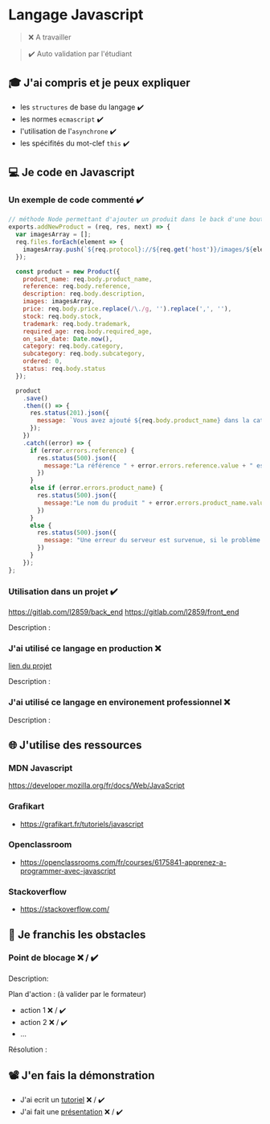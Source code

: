 # Langage Javascript

> ❌ A travailler

> ✔️ Auto validation par l'étudiant

## 🎓 J'ai compris et je peux expliquer

- les `structures` de base du langage  ✔️
- les normes `ecmascript` ✔️
- l'utilisation de l'`asynchrone`  ✔️
- les spécifités du mot-clef `this` ✔️

## 💻 Je code en Javascript

### Un exemple de code commenté  ✔️

```javascript
// méthode Node permettant d'ajouter un produit dans le back d'une boutique d'e-commerce
exports.addNewProduct = (req, res, next) => { 
  var imagesArray = [];
  req.files.forEach(element => {
    imagesArray.push(`${req.protocol}://${req.get('host')}/images/${element.filename}`)
  });

  const product = new Product({
    product_name: req.body.product_name,
    reference: req.body.reference,
    description: req.body.description,
    images: imagesArray,
    price: req.body.price.replace(/\./g, '').replace(',', ''),
    stock: req.body.stock,
    trademark: req.body.trademark,
    required_age: req.body.required_age,
    on_sale_date: Date.now(),
    category: req.body.category,
    subcategory: req.body.subcategory,
    ordered: 0,
    status: req.body.status
  });

  product
    .save()
    .then(() => {
      res.status(201).json({
        message: `Vous avez ajouté ${req.body.product_name} dans la catégorie ${req.body.category}`,
      });
    })
    .catch((error) => {
      if (error.errors.reference) {
        res.status(500).json({
          message:"La référence " + error.errors.reference.value + " est déjà utilisée sur un autre produit"
        })
      }
      else if (error.errors.product_name) {
        res.status(500).json({
          message:"Le nom du produit " + error.errors.product_name.value + " est déjà utilisé"
        })
      }
      else {
        res.status(500).json({
          message: "Une erreur du serveur est survenue, si le problème persite veuillez contacter l'administrateur du site"
        })
      }
    });
};

```

### Utilisation dans un projet ✔️

https://gitlab.com/l2859/back_end
https://gitlab.com/l2859/front_end

Description :

### J'ai utilisé ce langage en production ❌ 

[lien du projet](...)

Description :

### J'ai utilisé ce langage en environement professionnel  ❌

Description :

## 🌐 J'utilise des ressources

### MDN Javascript
https://developer.mozilla.org/fr/docs/Web/JavaScript
### Grafikart
- https://grafikart.fr/tutoriels/javascript
### Openclassroom
- https://openclassrooms.com/fr/courses/6175841-apprenez-a-programmer-avec-javascript
### Stackoverflow
- https://stackoverflow.com/

## 🚧 Je franchis les obstacles

### Point de blocage ❌ / ✔️

Description:

Plan d'action : (à valider par le formateur)

- action 1 ❌ / ✔️
- action 2 ❌ / ✔️
- ...

Résolution :

## 📽️ J'en fais la démonstration

- J'ai ecrit un [tutoriel](...) ❌ / ✔️
- J'ai fait une [présentation](...) ❌ / ✔️

